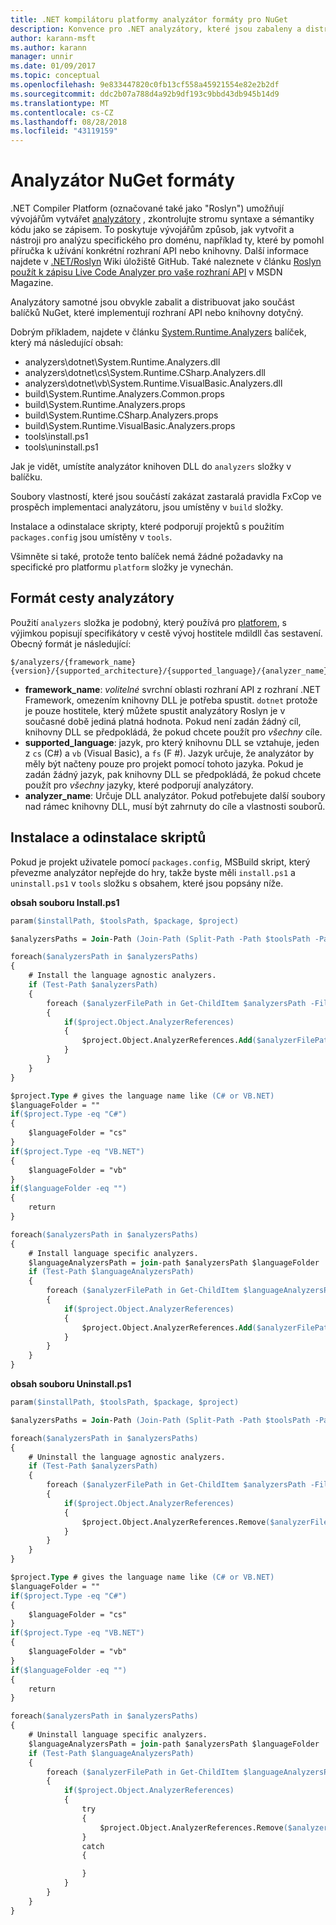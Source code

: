 ```yaml
---
title: .NET kompilátoru platformy analyzátor formáty pro NuGet
description: Konvence pro .NET analyzátory, které jsou zabaleny a distribuovat s balíčky NuGet, které implementují rozhraní API nebo knihovny.
author: karann-msft
ms.author: karann
manager: unnir
ms.date: 01/09/2017
ms.topic: conceptual
ms.openlocfilehash: 9e833447820c0fb13cf558a45921554e82e2b2df
ms.sourcegitcommit: ddc2b07a788d4a92b9df193c9bbd43db945b14d9
ms.translationtype: MT
ms.contentlocale: cs-CZ
ms.lasthandoff: 08/28/2018
ms.locfileid: "43119159"
---
```

# <a name="analyzer-nuget-formats"></a>Analyzátor NuGet formáty

.NET Compiler Platform (označované také jako "Roslyn") umožňují vývojářům vytvářet [analyzátory](https://github.com/dotnet/roslyn/wiki/How-To-Write-a-C%23-Analyzer-and-Code-Fix) , zkontrolujte stromu syntaxe a sémantiky kódu jako se zápisem. To poskytuje vývojářům způsob, jak vytvořit a nástroji pro analýzu specifického pro doménu, například ty, které by pomohl příručka k užívání konkrétní rozhraní API nebo knihovny. Další informace najdete v [.NET/Roslyn](https://github.com/dotnet/roslyn/wiki) Wiki úložiště GitHub. Také naleznete v článku [Roslyn použít k zápisu Live Code Analyzer pro vaše rozhraní API](https://msdn.microsoft.com/magazine/dn879356.aspx) v MSDN Magazine.

Analyzátory samotné jsou obvykle zabalit a distribuovat jako součást balíčků NuGet, které implementují rozhraní API nebo knihovny dotyčný.

Dobrým příkladem, najdete v článku [System.Runtime.Analyzers](https://www.nuget.org/packages/System.Runtime.Analyzers) balíček, který má následující obsah:

- analyzers\dotnet\System.Runtime.Analyzers.dll
- analyzers\dotnet\cs\System.Runtime.CSharp.Analyzers.dll
- analyzers\dotnet\vb\System.Runtime.VisualBasic.Analyzers.dll
- build\System.Runtime.Analyzers.Common.props
- build\System.Runtime.Analyzers.props
- build\System.Runtime.CSharp.Analyzers.props
- build\System.Runtime.VisualBasic.Analyzers.props
- tools\install.ps1
- tools\uninstall.ps1

Jak je vidět, umístíte analyzátor knihoven DLL do `analyzers` složky v balíčku.

Soubory vlastností, které jsou součástí zakázat zastaralá pravidla FxCop ve prospěch implementaci analyzátoru, jsou umístěny v `build` složky.

Instalace a odinstalace skripty, které podporují projektů s použitím `packages.config` jsou umístěny v `tools`.

Všimněte si také, protože tento balíček nemá žádné požadavky na specifické pro platformu `platform` složky je vynechán.


## <a name="analyzers-path-format"></a>Formát cesty analyzátory

Použití `analyzers` složka je podobný, který používá pro [platforem](../create-packages/supporting-multiple-target-frameworks.md), s výjimkou popisují specifikátory v cestě vývoj hostitele mdildll čas sestavení. Obecný formát je následující:

    $/analyzers/{framework_name}{version}/{supported_architecture}/{supported_language}/{analyzer_name}.dll

- **framework_name**: *volitelné* svrchní oblasti rozhraní API z rozhraní .NET Framework, omezením knihovny DLL je potřeba spustit. `dotnet` protože je pouze hostitele, který můžete spustit analyzátory Roslyn je v současné době jediná platná hodnota. Pokud není zadán žádný cíl, knihovny DLL se předpokládá, že pokud chcete použít pro *všechny* cíle.
- **supported_language**: jazyk, pro který knihovnu DLL se vztahuje, jeden z `cs` (C#) a `vb` (Visual Basic), a `fs` (F #). Jazyk určuje, že analyzátor by měly být načteny pouze pro projekt pomocí tohoto jazyka. Pokud je zadán žádný jazyk, pak knihovny DLL se předpokládá, že pokud chcete použít pro *všechny* jazyky, které podporují analyzátory.
- **analyzer_name**: Určuje DLL analyzátor. Pokud potřebujete další soubory nad rámec knihovny DLL, musí být zahrnuty do cíle a vlastnosti souborů.


## <a name="install-and-uninstall-scripts"></a>Instalace a odinstalace skriptů

Pokud je projekt uživatele pomocí `packages.config`, MSBuild skript, který převezme analyzátor nepřejde do hry, takže byste měli `install.ps1` a `uninstall.ps1` v `tools` složku s obsahem, které jsou popsány níže.

**obsah souboru Install.ps1**

```ps
param($installPath, $toolsPath, $package, $project)

$analyzersPaths = Join-Path (Join-Path (Split-Path -Path $toolsPath -Parent) "analyzers" ) * -Resolve

foreach($analyzersPath in $analyzersPaths)
{
    # Install the language agnostic analyzers.
    if (Test-Path $analyzersPath)
    {
        foreach ($analyzerFilePath in Get-ChildItem $analyzersPath -Filter *.dll)
        {
            if($project.Object.AnalyzerReferences)
            {
                $project.Object.AnalyzerReferences.Add($analyzerFilePath.FullName)
            }
        }
    }
}

$project.Type # gives the language name like (C# or VB.NET)
$languageFolder = ""
if($project.Type -eq "C#")
{
    $languageFolder = "cs"
}
if($project.Type -eq "VB.NET")
{
    $languageFolder = "vb"
}
if($languageFolder -eq "")
{
    return
}

foreach($analyzersPath in $analyzersPaths)
{
    # Install language specific analyzers.
    $languageAnalyzersPath = join-path $analyzersPath $languageFolder
    if (Test-Path $languageAnalyzersPath)
    {
        foreach ($analyzerFilePath in Get-ChildItem $languageAnalyzersPath -Filter *.dll)
        {
            if($project.Object.AnalyzerReferences)
            {
                $project.Object.AnalyzerReferences.Add($analyzerFilePath.FullName)
            }
        }
    }
}
```


**obsah souboru Uninstall.ps1**

```ps
param($installPath, $toolsPath, $package, $project)

$analyzersPaths = Join-Path (Join-Path (Split-Path -Path $toolsPath -Parent) "analyzers" ) * -Resolve

foreach($analyzersPath in $analyzersPaths)
{
    # Uninstall the language agnostic analyzers.
    if (Test-Path $analyzersPath)
    {
        foreach ($analyzerFilePath in Get-ChildItem $analyzersPath -Filter *.dll)
        {
            if($project.Object.AnalyzerReferences)
            {
                $project.Object.AnalyzerReferences.Remove($analyzerFilePath.FullName)
            }
        }
    }
}

$project.Type # gives the language name like (C# or VB.NET)
$languageFolder = ""
if($project.Type -eq "C#")
{
    $languageFolder = "cs"
}
if($project.Type -eq "VB.NET")
{
    $languageFolder = "vb"
}
if($languageFolder -eq "")
{
    return
}

foreach($analyzersPath in $analyzersPaths)
{
    # Uninstall language specific analyzers.
    $languageAnalyzersPath = join-path $analyzersPath $languageFolder
    if (Test-Path $languageAnalyzersPath)
    {
        foreach ($analyzerFilePath in Get-ChildItem $languageAnalyzersPath -Filter *.dll)
        {
            if($project.Object.AnalyzerReferences)
            {
                try
                {
                    $project.Object.AnalyzerReferences.Remove($analyzerFilePath.FullName)
                }
                catch
                {

                }
            }
        }
    }
}
```
